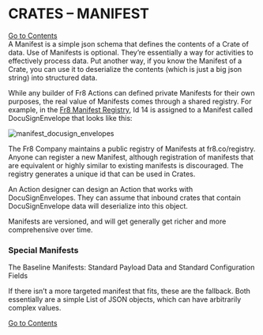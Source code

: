 # CRATES – MANIFEST
[Go to Contents](https://github.com/Fr8org/Fr8Core.NET/blob/master/README.md)  
A Manifest is a simple json schema that defines the contents of a Crate of data. Use of Manifests is optional. They’re essentially a way for activities to effectively process data. Put another way, if you know the Manifest of a Crate, you can use it to deserialize the contents (which is just a big json string) into structured data.

While any builder of Fr8 Actions can defined private Manifests for their own purposes, the real value of Manifests comes through a shared registry. For example, in the [Fr8 Manifest Registry](https://github.com/Fr8org/Fr8Core.NET/blob/master/ForDevelopers/.md), Id 14 is assigned to a Manifest called DocuSignEnvelope that looks like this:

![manifest_docusign_envelopes](https://github.com/Fr8org/Fr8Core.NET/blob/master/img/CratesManifest_ManifestDocusignEnvelopes.png) 

The Fr8 Company maintains a public registry of Manifests at fr8.co/registry. Anyone can register a new Manifest, although registration of manifests that are equivalent or highly similar to existing manifests is discouraged. The registry generates a unique id that can be used in Crates.

An Action designer can design an Action that works with DocuSignEnvelopes. They can assume that inbound crates that contain DocuSignEnvelope data will deserialize into this object.

Manifests are versioned, and will get generally get richer and more comprehensive over time.

 

### Special Manifests

The Baseline Manifests: Standard Payload Data and Standard Configuration Fields

If there isn’t a more targeted manifest that fits, these are the fallback. Both essentially are a simple List of JSON objects, which can have arbitrarily complex values.

[Go to Contents](https://github.com/Fr8org/Fr8Core.NET/blob/master/README.md) 
